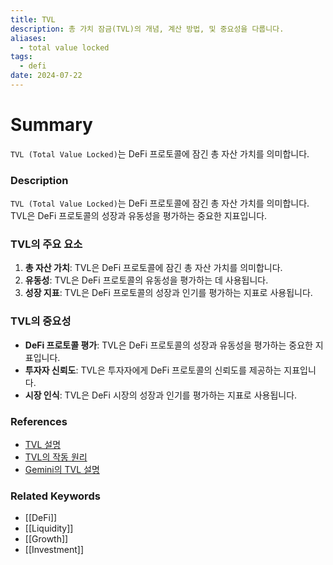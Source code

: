 ```yaml
---
title: TVL
description: 총 가치 잠금(TVL)의 개념, 계산 방법, 및 중요성을 다룹니다.
aliases:
  - total value locked
tags:
  - defi
date: 2024-07-22
---
```


# Summary

`TVL (Total Value Locked)`는 DeFi 프로토콜에 잠긴 총 자산 가치를 의미합니다.

### Description

`TVL (Total Value Locked)`는 DeFi 프로토콜에 잠긴 총 자산 가치를 의미합니다. TVL은 DeFi 프로토콜의 성장과 유동성을 평가하는 중요한 지표입니다.

### TVL의 주요 요소

1. **총 자산 가치**: TVL은 DeFi 프로토콜에 잠긴 총 자산 가치를 의미합니다.
2. **유동성**: TVL은 DeFi 프로토콜의 유동성을 평가하는 데 사용됩니다.
3. **성장 지표**: TVL은 DeFi 프로토콜의 성장과 인기를 평가하는 지표로 사용됩니다.

### TVL의 중요성

- **DeFi 프로토콜 평가**: TVL은 DeFi 프로토콜의 성장과 유동성을 평가하는 중요한 지표입니다.
- **투자자 신뢰도**: TVL은 투자자에게 DeFi 프로토콜의 신뢰도를 제공하는 지표입니다.
- **시장 인식**: TVL은 DeFi 시장의 성장과 인기를 평가하는 지표로 사용됩니다.

### References

- [TVL 설명](https://en.wikipedia.org/wiki/Total_value_locked)
- [TVL의 작동 원리](https://www.investopedia.com/terms/t/total_value_locked.asp)
- [Gemini의 TVL 설명](https://www.gemini.com/cryptopedia/search?query=tvl)

### Related Keywords

- [[DeFi]]
- [[Liquidity]]
- [[Growth]]
- [[Investment]]
